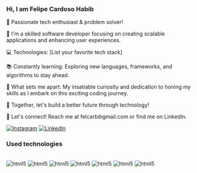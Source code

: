 ### Hi, I am Felipe Cardoso Habib

👋 Passionate tech enthusiast & problem solver!

🚀 I'm a skilled software developer focusing on creating scalable applications and enhancing user experiences.

💻 Technologies: [List your favorite tech stack]

📚 Constantly learning: Exploring new languages, frameworks, and algorithms to stay ahead.

🌟 What sets me apart: My insatiable curiosity and dedication to honing my skills as I embark on this exciting coding journey.

🔧 Together, let's build a better future through technology!

🤝 Let's connect! Reach me at felcarbibgmail.com or find me on LinkedIn.


[![Instagram](https://img.shields.io/badge/Instagram-E4405F?style=for-the-badge&logo=instagram&logoColor=white)](https://www.instagram.com/fe_carbib/)
[![LinkedIn](https://img.shields.io/badge/LinkedIn-0077B5?style=for-the-badge&logo=linkedin&logoColor=white)](https://www.linkedin.com/in/felipe-cardoso-habib-a31036164/)


### Used technologies

<div style='display: inline_block'><br>
    <img alt="html5" src="https://img.shields.io/badge/HTML5-E34F26?style=for-the-badge&logo=html5&logoColor=white"/>
    <img alt="html5" src="https://img.shields.io/badge/JavaScript-F7DF1E?style=for-the-badge&logo=javascript&logoColor=black"/>
    <img alt="html5" src="https://img.shields.io/badge/CSS3-1572B6?style=for-the-badge&logo=css3&logoColor=white"/>
    <img alt="html5" src="https://img.shields.io/badge/React-20232A?style=for-the-badge&logo=react&logoColor=61DAFB"/>
    <img alt="html5" src="https://img.shields.io/badge/Python-3776AB?style=for-the-badge&logo=python&logoColor=white"/>
    <img alt="html5" src="https://img.shields.io/badge/Java-ED8B00?style=for-the-badge&logo=openjdk&logoColor=white"/>
    <img alt="html5" src="https://img.shields.io/badge/MySQL-00000F?style=for-the-badge&logo=mysql&logoColor=white"/>

</div><br>


